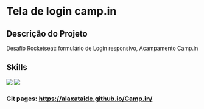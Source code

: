 # Tela de login camp.in 

## Descrição do Projeto

Desafio Rocketseat: formulário de Login responsivo, Acampamento Camp.in


## Skills
<img src="https://img.shields.io/badge/HTML5-E34F26?style=for-the-badge&logo=html5&logoColor=white">  <img src="https://img.shields.io/badge/CSS3-1572B6?style=for-the-badge&logo=css3&logoColor=white">

### Git pages: https://alaxataide.github.io/Camp.in/
